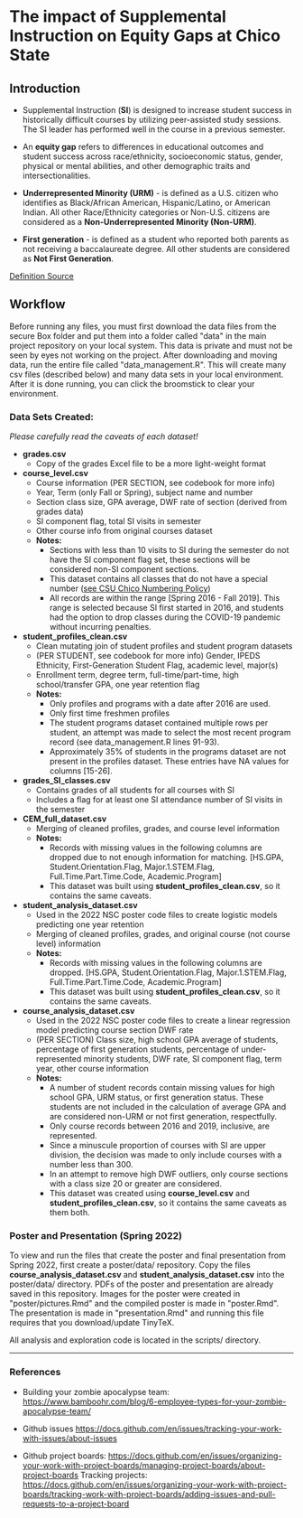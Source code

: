 # The impact of Supplemental Instruction on Equity Gaps at Chico State

## Introduction
* Supplemental Instruction (**SI**) is designed to increase student success in historically difficult courses by utilizing peer-assisted study sessions. The SI leader has performed well in the course in a previous semester.

* An **equity gap** refers to differences in educational outcomes and student success across race/ethnicity, socioeconomic status, gender, physical or mental abilities, and other demographic traits and intersectionalities.

* **Underrepresented Minority (URM)** - is defined as a U.S. citizen who identifies as Black/African American, Hispanic/Latino, or American Indian. All other Race/Ethnicity categories or Non-U.S. citizens are considered as a **Non-Underrepresented Minority (Non-URM)**.

* **First generation** - is defined as a student who reported both parents as not receiving a baccalaureate degree. All other students are considered as **Not First Generation**.

[Definition Source](https://www.calstate.edu/data-center/institutional-research-analyses/Pages/Glossary.aspx)

## Workflow
Before running any files, you must first download the data files from the secure Box folder and put them into a folder called "data" in the main project repository on your local system. This data is private and must not be seen by eyes not working on the project. After downloading and moving data, run the entire file called "data_management.R". This will create many csv files (described below) and many data sets in your local environment. After it is done running, you can click the broomstick to clear your environment.

### Data Sets Created:
*Please carefully read the caveats of each dataset!*

- **grades.csv**
  - Copy of the grades Excel file to be a more light-weight format
- **course_level.csv**
  - Course information (PER SECTION, see codebook for more info)
  - Year, Term (only Fall or Spring), subject name and number
  - Section class size, GPA average, DWF rate of section (derived from grades data)
  - SI component flag, total SI visits in semester
  - Other course info from original courses dataset
  - **Notes:**
    - Sections with less than 10 visits to SI during the semester do not have the SI component flag set, these sections will be considered non-SI component sections.
    - This dataset contains all classes that do not have a special number ([see CSU Chico Numbering Policy](https://www.csuchico.edu/pres/em/2017/17-012.shtml))
    - All records are within the range [Spring 2016 - Fall 2019]. This range is selected because SI first started in 2016, and students had the option to drop classes during the COVID-19 pandemic without incurring penalties.
- **student_profiles_clean.csv**
  - Clean mutating join of student profiles and student program datasets
  - (PER STUDENT, see codebook for more info) Gender, IPEDS Ethnicity, First-Generation Student Flag, academic level, major(s)
  - Enrollment term, degree term, full-time/part-time, high school/transfer GPA, one year retention flag
  - **Notes:**
    - Only profiles and programs with a date after 2016 are used.
    - Only first time freshmen profiles
    - The student programs dataset contained multiple rows per student, an attempt was made to select the most recent program record (see data_management.R lines 91-93).
    - Approximately 35% of students in the programs dataset are not present in the profiles dataset. These entries have NA values for columns [15-26].
- **grades_SI_classes.csv**
  - Contains grades of all students for all courses with SI
  - Includes a flag for at least one SI attendance number of SI visits in the semester
- **CEM_full_dataset.csv**
  - Merging of cleaned profiles, grades, and course level information
  - **Notes:**
    - Records with missing values in the following columns are dropped due to not enough information for matching. [HS.GPA, Student.Orientation.Flag, Major.1.STEM.Flag, Full.Time.Part.Time.Code, Academic.Program]
    - This dataset was built using **student_profiles_clean.csv**, so it contains the same caveats.
- **student_analysis_dataset.csv**
  - Used in the 2022 NSC poster code files to create logistic models predicting one year retention
  - Merging of cleaned profiles, grades, and original course (not course level) information
  - **Notes:**
    - Records with missing values in the following columns are dropped. [HS.GPA, Student.Orientation.Flag, Major.1.STEM.Flag, Full.Time.Part.Time.Code, Academic.Program]
    - This dataset was built using **student_profiles_clean.csv**, so it contains the same caveats.
- **course_analysis_dataset.csv**
  - Used in the 2022 NSC poster code files to create a linear regression model predicting course section DWF rate
  - (PER SECTION) Class size, high school GPA average of students, percentage of first generation students, percentage of under-represented minority students, DWF rate, SI component flag, term year, other course information
  - **Notes:**
    - A number of student records contain missing values for high school GPA, URM status, or first generation status. These students are not included in the calculation of average GPA and are considered non-URM or not first generation, respectfully.
    - Only course records between 2016 and 2019, inclusive, are represented.
    - Since a minuscule proportion of courses with SI are upper division, the decision was made to only include courses with a number less than 300.
    - In an attempt to remove high DWF outliers, only course sections with a class size 20 or greater are considered.
    - This dataset was created using **course_level.csv** and **student_profiles_clean.csv**, so it contains the same caveats as them both.

### Poster and Presentation (Spring 2022)
To view and run the files that create the poster and final presentation from Spring 2022, first create a poster/data/ repository. Copy the files **course_analysis_dataset.csv** and **student_analysis_dataset.csv** into the poster/data/ directory. PDFs of the poster and presentation are already saved in this repository. Images for the poster were created in "poster/pictures.Rmd" and the compiled poster is made in "poster.Rmd". The presentation is made in "presentation.Rmd" and running this file requires that you download/update TinyTeX.

All analysis and exploration code is located in the scripts/ directory.

-----

### References 
* Building your zombie apocalypse team: https://www.bamboohr.com/blog/6-employee-types-for-your-zombie-apocalypse-team/

* Github issues https://docs.github.com/en/issues/tracking-your-work-with-issues/about-issues
* Github project boards: https://docs.github.com/en/issues/organizing-your-work-with-project-boards/managing-project-boards/about-project-boards 
  Tracking projects: https://docs.github.com/en/issues/organizing-your-work-with-project-boards/tracking-work-with-project-boards/adding-issues-and-pull-requests-to-a-project-board
